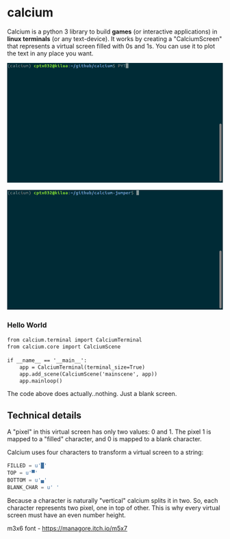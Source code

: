 # calcium

Calcium is a python 3 library to build **games** (or interactive applications) in **linux terminals** (or any text-device). It works by creating a "CalciumScreen" that represents a virtual screen filled with 0s and 1s. You can use it to plot the text in any place you want.

<p align="center">
  <img src="screenshots/flappixel.gif?raw=true" alt="flappixel"/>
</p>

<p align="center">
  <img src="screenshots/runner.gif?raw=true" alt="runner"/>
</p>

### Hello World
```python3
from calcium.terminal import CalciumTerminal
from calcium.core import CalciumScene

if __name__ == '__main__':
    app = CalciumTerminal(terminal_size=True)
    app.add_scene(CalciumScene('mainscene', app))
    app.mainloop()
```

The code above does actually..nothing. Just a blank screen.


## Technical details

A "pixel" in this virtual screen has only two values: 0 and 1. The pixel 1 is mapped to a "filled" character, and 0 is mapped to a blank character.

Calcium uses four characters to transform a virtual screen to
a string:

```python
FILLED = u'█'
TOP = u'▀'
BOTTOM = u'▄'
BLANK_CHAR = u' '
```

Because a character is naturally "vertical" calcium splits it in two. So, each character represents two pixel, one in top of other. This is why every virtual screen must have an even number height.

m3x6 font - https://managore.itch.io/m5x7
